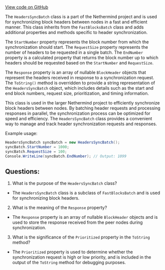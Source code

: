 [View code on GitHub](https://github.com/nethermindeth/nethermind/Nethermind.Synchronization/FastBlocks/HeadersSyncBatch.cs)

The `HeadersSyncBatch` class is a part of the Nethermind project and is used for synchronizing block headers between nodes in a fast and efficient manner. This class inherits from the `FastBlocksBatch` class and adds additional properties and methods specific to header synchronization.

The `StartNumber` property represents the block number from which the synchronization should start. The `RequestSize` property represents the number of headers to be requested in a single batch. The `EndNumber` property is a calculated property that returns the block number up to which headers should be requested based on the `StartNumber` and `RequestSize`.

The `Response` property is an array of nullable `BlockHeader` objects that represent the headers received in response to a synchronization request. The `ToString()` method is overridden to provide a string representation of the `HeadersSyncBatch` object, which includes details such as the start and end block numbers, request size, prioritization, and timing information.

This class is used in the larger Nethermind project to efficiently synchronize block headers between nodes. By batching header requests and processing responses in parallel, the synchronization process can be optimized for speed and efficiency. The `HeadersSyncBatch` class provides a convenient way to manage and track header synchronization requests and responses. 

Example usage:

```csharp
HeadersSyncBatch syncBatch = new HeadersSyncBatch();
syncBatch.StartNumber = 1000;
syncBatch.RequestSize = 100;
Console.WriteLine(syncBatch.EndNumber); // Output: 1099
```
## Questions: 
 1. What is the purpose of the `HeadersSyncBatch` class?
- The `HeadersSyncBatch` class is a subclass of `FastBlocksBatch` and is used for synchronizing block headers.

2. What is the meaning of the `Response` property?
- The `Response` property is an array of nullable `BlockHeader` objects and is used to store the response received from the peer nodes during synchronization.

3. What is the significance of the `Prioritized` property in the `ToString` method?
- The `Prioritized` property is used to determine whether the synchronization request is high or low priority, and is included in the output of the `ToString` method for debugging purposes.